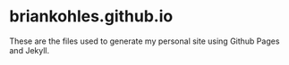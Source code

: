 # briankohles.github.io

These are the files used to generate my personal site using Github Pages and Jekyll.
